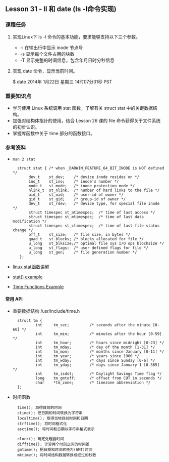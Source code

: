 ## Lesson 31 - ll 和 date (ls -l命令实现)

### 课程任务
1. 实现Linux下 ls -l 命令的基本功能，要求能够支持以下三个参数。

	* -i 在输出行中显示 inode 节点号
	* -s 显示每个文件占用的块数
	* -T 显示完整的时间信息，包含年月日时分秒信息

2. 实现 date 命令，显示当前时间。

	$ date
	2014年 1月22日 星期三 14时07分31秒 PST


### 重要知识点
* 学习使用 Linux 系统调用 stat 函数，了解有关 struct stat 中的关键数据结构。
* 加强对结构体指针的使用，结合 Lesson 26 课的 file 命令获得关于文件系统的初步认识。
* 掌握库函数中关于 time 部分的函数接口。

### 参考资料

* `man 2 stat`

		struct stat { /* when _DARWIN_FEATURE_64_BIT_INODE is NOT defined */
		     dev_t    st_dev;    /* device inode resides on */
		     ino_t    st_ino;    /* inode's number */
		     mode_t   st_mode;   /* inode protection mode */
		     nlink_t  st_nlink;  /* number of hard links to the file */
		     uid_t    st_uid;    /* user-id of owner */
		     gid_t    st_gid;    /* group-id of owner */
		     dev_t    st_rdev;   /* device type, for special file inode */
		     struct timespec st_atimespec;  /* time of last access */
		     struct timespec st_mtimespec;  /* time of last data modification */
		     struct timespec st_ctimespec;  /* time of last file status change */
		     off_t    st_size;   /* file size, in bytes */
		     quad_t   st_blocks; /* blocks allocated for file */
		     u_long   st_blksize;/* optimal file sys I/O ops blocksize */
		     u_long   st_flags;  /* user defined flags for file */
		     u_long   st_gen;    /* file generation number */
		 };

* [linux stat函数讲解](http://www.cnblogs.com/hnrainll/archive/2011/05/11/2043361.html)
* [stat() example](http://www.minek.com/files/unix_examples/statfile.html)
* [Time Functions Example](http://www.gnu.org/software/libc/manual/html_node/Time-Functions-Example.html)

#### 常用 API

* 重要数据结构 /usr/include/time.h

		struct tm {
		        int     tm_sec;         /* seconds after the minute [0-60] */
		        int     tm_min;         /* minutes after the hour [0-59] */
		        int     tm_hour;        /* hours since midnight [0-23] */
		        int     tm_mday;        /* day of the month [1-31] */
		        int     tm_mon;         /* months since January [0-11] */
		        int     tm_year;        /* years since 1900 */
		        int     tm_wday;        /* days since Sunday [0-6] */
		        int     tm_yday;        /* days since January 1 [0-365] */
		        int     tm_isdst;       /* Daylight Savings Time flag */
		        long    tm_gmtoff;      /* offset from CUT in seconds */
		        char    *tm_zone;       /* timezone abbreviation */
		};

* 时间函数

		time(); 取得目前的时间
		ctime(); 把日期和时间转换为字符串
		localtime(); 取得当地目前时间和日期
		strftime(); 将时间格式化
		asctime(); 将时间和日期以字符串格式表示

		clock(); 确定处理器时间
		difftime(); 计算两个时刻之间的时间差
		gmtime(); 把日期和时间转换为(GMT)时间
		mktime(); 将时间结构数据转换成经过的秒数





